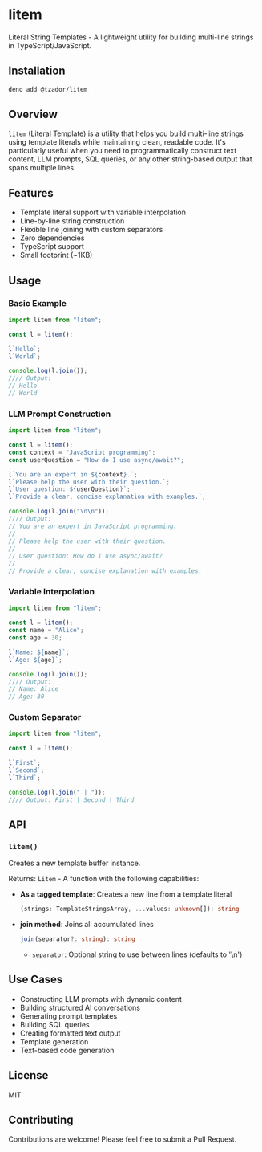 # litem

Literal String Templates - A lightweight utility for building multi-line strings
in TypeScript/JavaScript.

## Installation

```bash
deno add @tzador/litem
```

## Overview

`litem` (Literal Template) is a utility that helps you build multi-line strings
using template literals while maintaining clean, readable code.
It's particularly useful when you need to programmatically construct
text content, LLM prompts, SQL queries, or any other string-based output
that spans multiple lines.

## Features

- Template literal support with variable interpolation
- Line-by-line string construction
- Flexible line joining with custom separators
- Zero dependencies
- TypeScript support
- Small footprint (~1KB)

## Usage

### Basic Example

```typescript
import litem from "litem";

const l = litem();

l`Hello`;
l`World`;

console.log(l.join());
//// Output:
// Hello
// World
```

### LLM Prompt Construction

```typescript
import litem from "litem";

const l = litem();
const context = "JavaScript programming";
const userQuestion = "How do I use async/await?";

l`You are an expert in ${context}.`;
l`Please help the user with their question.`;
l`User question: ${userQuestion}`;
l`Provide a clear, concise explanation with examples.`;

console.log(l.join("\n\n"));
//// Output:
// You are an expert in JavaScript programming.
//
// Please help the user with their question.
//
// User question: How do I use async/await?
//
// Provide a clear, concise explanation with examples.
```

### Variable Interpolation

```typescript
import litem from "litem";

const l = litem();
const name = "Alice";
const age = 30;

l`Name: ${name}`;
l`Age: ${age}`;

console.log(l.join());
//// Output:
// Name: Alice
// Age: 30
```

### Custom Separator

```typescript
import litem from "litem";

const l = litem();

l`First`;
l`Second`;
l`Third`;

console.log(l.join(" | "));
//// Output: First | Second | Third
```

## API

### `litem()`

Creates a new template buffer instance.

Returns: `Litem` - A function with the following capabilities:

- **As a tagged template**: Creates a new line from a template literal

  ```typescript
  (strings: TemplateStringsArray, ...values: unknown[]): string
  ```

- **join method**: Joins all accumulated lines
  ```typescript
  join(separator?: string): string
  ```
  - `separator`: Optional string to use between lines (defaults to '\n')

## Use Cases

- Constructing LLM prompts with dynamic content
- Building structured AI conversations
- Generating prompt templates
- Building SQL queries
- Creating formatted text output
- Template generation
- Text-based code generation

## License

MIT

## Contributing

Contributions are welcome! Please feel free to submit a Pull Request.

